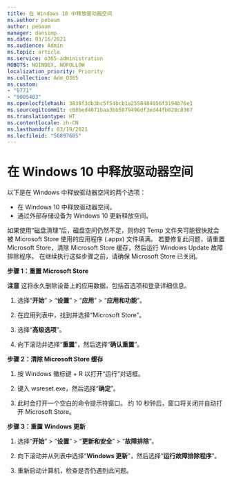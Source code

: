 ```yaml
---
title: 在 Windows 10 中释放驱动器空间
ms.author: pebaum
author: pebaum
manager: dansimp
ms.date: 03/16/2021
ms.audience: Admin
ms.topic: article
ms.service: o365-administration
ROBOTS: NOINDEX, NOFOLLOW
localization_priority: Priority
ms.collection: Adm_O365
ms.custom:
- "9771"
- "9005403"
ms.openlocfilehash: 3838f3db3bc5f54bcb1a2558484056f3194b76e1
ms.sourcegitcommit: c08bed4071baa3bb5879496df3ed44fb828c8367
ms.translationtype: HT
ms.contentlocale: zh-CN
ms.lasthandoff: 03/19/2021
ms.locfileid: "50897605"
---
```

# <a name="free-up-drive-space-in-windows-10"></a>在 Windows 10 中释放驱动器空间

以下是在 Windows 中释放驱动器空间的两个选项：

- 在 Windows 10 中释放驱动器空间。
- 通过外部存储设备为 Windows 10 更新释放空间。

如果使用“磁盘清理”后，磁盘空间仍然不足，则你的 Temp 文件夹可能很快就会被 Microsoft Store 使用的应用程序 (.appx) 文件填满。 若要修复此问题，请重置 Microsoft Store，清除 Microsoft Store 缓存，然后运行 Windows Update 故障排除程序。 在继续执行这些步骤之前，请确保 Microsoft Store 已关闭。

**步骤 1：重置 Microsoft Store**

**注意** 这将永久删除设备上的应用数据，包括首选项和登录详细信息。

1. 选择“**开始**” > “**设置**” > “**应用**” > “**应用和功能**”。

1. 在应用列表中，找到并选择“Microsoft Store”。

1. 选择“**高级选项**”。

1. 向下滚动并选择“**重置**”，然后选择“**确认重置**”。

**步骤 2：清除 Microsoft Store 缓存**

1. 按 Windows 徽标键 + R 以打开“运行”对话框。

1. 键入 wsreset.exe，然后选择“**确定**”。

1. 此时会打开一个空白的命令提示符窗口。 约 10 秒钟后，窗口将关闭并自动打开 Microsoft Store。

**步骤 3：重置 Windows 更新**

1. 选择“**开始**” > “**设置**” > “**更新和安全**” > “**故障排除**”。

1. 向下滚动并从列表中选择“**Windows 更新**”，然后选择“**运行故障排除程序**”。

1. 重新启动计算机，检查是否仍遇到此问题。

